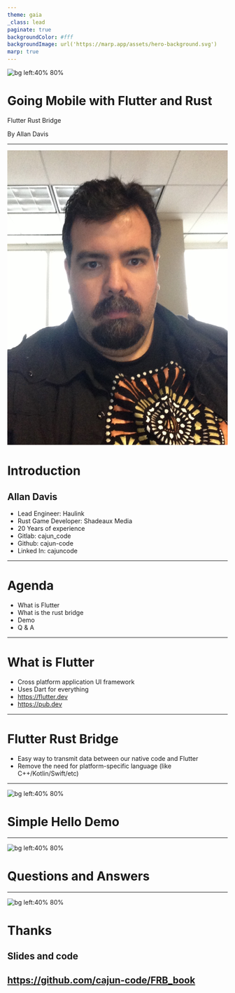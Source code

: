 ```yaml
---
theme: gaia
_class: lead
paginate: true
backgroundColor: #fff
backgroundImage: url('https://marp.app/assets/hero-background.svg')
marp: true
---
```


![bg left:40% 80%](https://rustacean.net/assets/cuddlyferris.svg)

# **Going Mobile with Flutter and Rust**

Flutter Rust Bridge

By Allan Davis

---
![bg left:30%](images/Allan_Davis_Head_Shot.JPG)
# Introduction

## Allan Davis
* Lead Engineer: Haulink
* Rust Game Developer: Shadeaux Media
* 20 Years of experience
* Gitlab: cajun_code
* Github: cajun-code
* Linked In: cajuncode

---

# Agenda

* What is Flutter
* What is the rust bridge
* Demo
* Q & A

---

# What is Flutter 

* Cross platform application UI framework
* Uses Dart for everything
* https://flutter.dev
* https://pub.dev

---

# Flutter Rust Bridge

* Easy way to transmit data between our native code and Flutter
* Remove the need for platform-specific language (like C++/Kotlin/Swift/etc)

---
![bg left:40% 80%](https://rustacean.net/assets/rustacean-flat-noshadow.svg)
# Simple Hello Demo


---
![bg left:40% 80%](https://rustacean.net/assets/rustacean-flat-gesture.svg)
# Questions and Answers

---
![bg left:40% 80%](https://rustacean.net/assets/rustacean-flat-happy.svg)
# Thanks

## Slides and code
## https://github.com/cajun-code/FRB_book